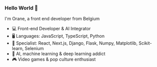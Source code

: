 ### Hello World 👋
I'm Orane, a front end developer from Belgium 

- 💻 Front-end Developer & AI Integrator
- 🖥️ Languages: JavaScript, TypeScript, Python
- 🚀 Specialist: React, Next.js, Django, Flask, Numpy, Matplotlib, Scikit-learn, Selenium
- 🤖 AI, machine learning & deep learning addict
- 🎮 Video games & pop culture enthusiast
<!--
**helloOrane/helloOrane** is a ✨ _special_ ✨ repository because its `README.md` (this file) appears on your GitHub profile.

Here are some ideas to get you started:

- 🔭 I’m currently working on ...
- 🌱 I’m currently learning ...
- 👯 I’m looking to collaborate on ...
- 🤔 I’m looking for help with ...
- 💬 Ask me about ...
- 📫 How to reach me: ...
- 😄 Pronouns: ...
- ⚡ Fun fact: ...
-->
